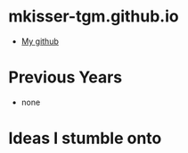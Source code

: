 # mkisser-tgm.github.io
- [My github](http://github.com/mkisser-tgm)

# Previous Years
- none

# Ideas I stumble onto
